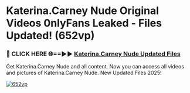 # Katerina.Carney Nude Original Videos 0nlyFans Leaked - Files Updated! (652vp)

<h3>🔴 CLICK HERE 🌐==►► <a href="https://tinyurl.com/y5r63du9" rel="nofollow">Katerina.Carney Nude Updated Files</a></h3>

Get Katerina.Carney Nude and all content. Now you can access all videos and pictures of Katerina.Carney Nude. New Updated Files 2025!

[![652vp](https://i.imgur.com/UVo9nyh.gif)](https://tinyurl.com/y5r63du9)